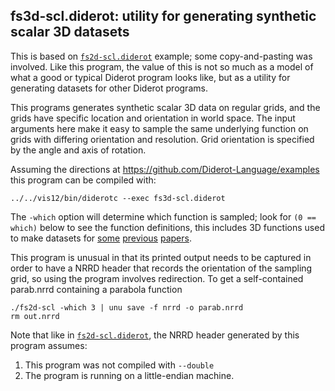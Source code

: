 ## fs3d-scl.diderot: utility for generating synthetic scalar 3D datasets

This is based on [`fs2d-scl.diderot`](../fs2d) example; some
copy-and-pasting was involved.  Like this program, the value of this
is not so much as a model of what a good or typical Diderot program
looks like, but as a utility for generating datasets for other Diderot
programs.

This programs generates synthetic scalar 3D data on regular grids, and
the grids have specific location and orientation in world space.
The input arguments here make it easy to sample the same underlying
function on grids with differing orientation and resolution.  Grid
orientation is specified by the angle and axis of rotation.

Assuming the directions at https://github.com/Diderot-Language/examples
this program can be compiled with:

	../../vis12/bin/diderotc --exec fs3d-scl.diderot

The `-which` option will determine which function is sampled; look
for `(0 == which)` below to see the function definitions, this
includes 3D functions used to make datasets for
[some](http://people.cs.uchicago.edu/~glk/pubs/#VIS-2003)
[previous](http://people.cs.uchicago.edu/~glk/pubs/#VIS-2009)
[papers](http://people.cs.uchicago.edu/~glk/pubs/#VIS-2014).

This program is unusual in that its printed output needs to be captured
in order to have a NRRD header that records the orientation of the
sampling grid, so using the program involves redirection.  To
get a self-contained parab.nrrd containing a parabola function

	./fs2d-scl -which 3 | unu save -f nrrd -o parab.nrrd
	rm out.nrrd

Note that like in [`fs2d-scl.diderot`](../fs2d), the NRRD header
generated by this program assumes:

1. This program was not compiled with `--double`
2. The program is running on a little-endian machine.

